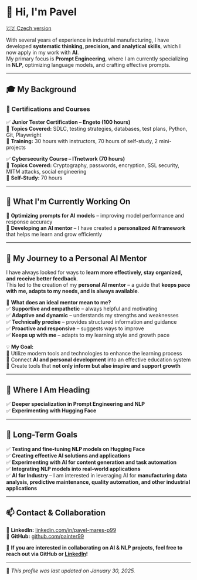 # 👋 Hi, I'm Pavel  

[🇨🇿 Czech version](https://github.com/painter99/painter99/blob/main/README_CS.md)  

With several years of experience in industrial manufacturing, I have developed **systematic thinking, precision, and analytical skills**, which I now apply in my work with **AI**.  
My primary focus is **Prompt Engineering**, where I am currently specializing in **NLP**, optimizing language models, and crafting effective prompts.  

---

## 🎓 My Background  
### 🔹 Certifications and Courses  

✅ **Junior Tester Certification – Engeto (100 hours)**  
📌 **Topics Covered:** SDLC, testing strategies, databases, test plans, Python, Git, Playwright  
📌 **Training:** 30 hours with instructors, 70 hours of self-study, 2 mini-projects  

✅ **Cybersecurity Course – ITnetwork (70 hours)**  
📌 **Topics Covered:** Cryptography, passwords, encryption, SSL security, MITM attacks, social engineering  
📌 **Self-Study:** 70 hours  

---

## 🚀 What I'm Currently Working On  

🔹 **Optimizing prompts for AI models** – improving model performance and response accuracy  
🔹 **Developing an AI mentor** – I have created a **personalized AI framework** that helps me learn and grow efficiently  

---

## 📌 My Journey to a Personal AI Mentor  

I have always looked for ways to **learn more effectively, stay organized, and receive better feedback**.  
This led to the creation of my **personal AI mentor** – a guide that **keeps pace with me, adapts to my needs, and is always available**.  

📌 **What does an ideal mentor mean to me?**  
✅ **Supportive and empathetic** – always helpful and motivating  
✅ **Adaptive and dynamic** – understands my strengths and weaknesses  
✅ **Technically precise** – provides structured information and guidance  
✅ **Proactive and responsive** – suggests ways to improve  
✅ **Keeps up with me** – adapts to my learning style and growth pace  

💡 **My Goal:**  
📌 Utilize modern tools and technologies to enhance the learning process  
📌 Connect **AI and personal development** into an effective education system  
📌 Create tools that **not only inform but also inspire and support growth**  

---

## 🎯 Where I Am Heading  

✅ **Deeper specialization in Prompt Engineering and NLP**  
✅ **Experimenting with Hugging Face**  

---

## 🎯 Long-Term Goals  

✅ **Testing and fine-tuning NLP models on Hugging Face**  
✅ **Creating effective AI solutions and applications**  
✅ **Experimenting with AI for content generation and task automation**  
✅ **Integrating NLP models into real-world applications**  
✅ **AI for Industry** – I am interested in leveraging AI for **manufacturing data analysis, predictive maintenance, quality automation, and other industrial applications**  

---

## 📫 Contact & Collaboration  

📌 **LinkedIn:** [linkedin.com/in/pavel-mares-p99](https://linkedin.com/in/pavel-mares-p99)  
📌 **GitHub:** [github.com/painter99](https://github.com/painter99)  

💬 **If you are interested in collaborating on AI & NLP projects, feel free to reach out via GitHub or [LinkedIn](https://linkedin.com/in/pavel-mares-p99)!**  

---

📌 *This profile was last updated on January 30, 2025.*  
